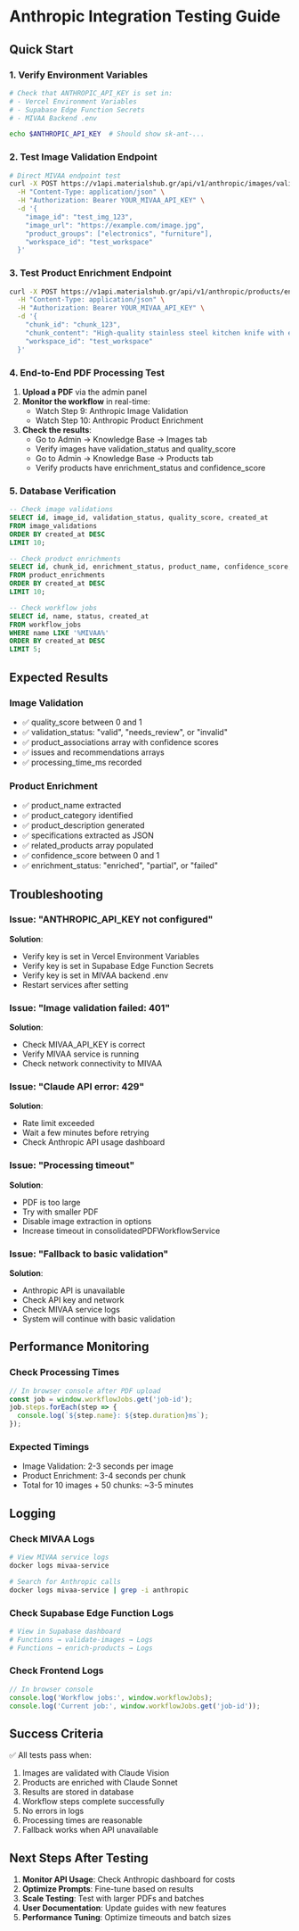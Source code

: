 # Anthropic Integration Testing Guide

## Quick Start

### 1. Verify Environment Variables
```bash
# Check that ANTHROPIC_API_KEY is set in:
# - Vercel Environment Variables
# - Supabase Edge Function Secrets
# - MIVAA Backend .env

echo $ANTHROPIC_API_KEY  # Should show sk-ant-...
```

### 2. Test Image Validation Endpoint

```bash
# Direct MIVAA endpoint test
curl -X POST https://v1api.materialshub.gr/api/v1/anthropic/images/validate \
  -H "Content-Type: application/json" \
  -H "Authorization: Bearer YOUR_MIVAA_API_KEY" \
  -d '{
    "image_id": "test_img_123",
    "image_url": "https://example.com/image.jpg",
    "product_groups": ["electronics", "furniture"],
    "workspace_id": "test_workspace"
  }'
```

### 3. Test Product Enrichment Endpoint

```bash
curl -X POST https://v1api.materialshub.gr/api/v1/anthropic/products/enrich \
  -H "Content-Type: application/json" \
  -H "Authorization: Bearer YOUR_MIVAA_API_KEY" \
  -d '{
    "chunk_id": "chunk_123",
    "chunk_content": "High-quality stainless steel kitchen knife with ergonomic handle. Features sharp blade, comfortable grip, and dishwasher safe.",
    "workspace_id": "test_workspace"
  }'
```

### 4. End-to-End PDF Processing Test

1. **Upload a PDF** via the admin panel
2. **Monitor the workflow** in real-time:
   - Watch Step 9: Anthropic Image Validation
   - Watch Step 10: Anthropic Product Enrichment
3. **Check the results**:
   - Go to Admin → Knowledge Base → Images tab
   - Verify images have validation_status and quality_score
   - Go to Admin → Knowledge Base → Products tab
   - Verify products have enrichment_status and confidence_score

### 5. Database Verification

```sql
-- Check image validations
SELECT id, image_id, validation_status, quality_score, created_at
FROM image_validations
ORDER BY created_at DESC
LIMIT 10;

-- Check product enrichments
SELECT id, chunk_id, enrichment_status, product_name, confidence_score, created_at
FROM product_enrichments
ORDER BY created_at DESC
LIMIT 10;

-- Check workflow jobs
SELECT id, name, status, created_at
FROM workflow_jobs
WHERE name LIKE '%MIVAA%'
ORDER BY created_at DESC
LIMIT 5;
```

## Expected Results

### Image Validation
- ✅ quality_score between 0 and 1
- ✅ validation_status: "valid", "needs_review", or "invalid"
- ✅ product_associations array with confidence scores
- ✅ issues and recommendations arrays
- ✅ processing_time_ms recorded

### Product Enrichment
- ✅ product_name extracted
- ✅ product_category identified
- ✅ product_description generated
- ✅ specifications extracted as JSON
- ✅ related_products array populated
- ✅ confidence_score between 0 and 1
- ✅ enrichment_status: "enriched", "partial", or "failed"

## Troubleshooting

### Issue: "ANTHROPIC_API_KEY not configured"
**Solution**: 
- Verify key is set in Vercel Environment Variables
- Verify key is set in Supabase Edge Function Secrets
- Verify key is set in MIVAA backend .env
- Restart services after setting

### Issue: "Image validation failed: 401"
**Solution**:
- Check MIVAA_API_KEY is correct
- Verify MIVAA service is running
- Check network connectivity to MIVAA

### Issue: "Claude API error: 429"
**Solution**:
- Rate limit exceeded
- Wait a few minutes before retrying
- Check Anthropic API usage dashboard

### Issue: "Processing timeout"
**Solution**:
- PDF is too large
- Try with smaller PDF
- Disable image extraction in options
- Increase timeout in consolidatedPDFWorkflowService

### Issue: "Fallback to basic validation"
**Solution**:
- Anthropic API is unavailable
- Check API key and network
- Check MIVAA service logs
- System will continue with basic validation

## Performance Monitoring

### Check Processing Times
```typescript
// In browser console after PDF upload
const job = window.workflowJobs.get('job-id');
job.steps.forEach(step => {
  console.log(`${step.name}: ${step.duration}ms`);
});
```

### Expected Timings
- Image Validation: 2-3 seconds per image
- Product Enrichment: 3-4 seconds per chunk
- Total for 10 images + 50 chunks: ~3-5 minutes

## Logging

### Check MIVAA Logs
```bash
# View MIVAA service logs
docker logs mivaa-service

# Search for Anthropic calls
docker logs mivaa-service | grep -i anthropic
```

### Check Supabase Edge Function Logs
```bash
# View in Supabase dashboard
# Functions → validate-images → Logs
# Functions → enrich-products → Logs
```

### Check Frontend Logs
```typescript
// In browser console
console.log('Workflow jobs:', window.workflowJobs);
console.log('Current job:', window.workflowJobs.get('job-id'));
```

## Success Criteria

✅ All tests pass when:
1. Images are validated with Claude Vision
2. Products are enriched with Claude Sonnet
3. Results are stored in database
4. Workflow steps complete successfully
5. No errors in logs
6. Processing times are reasonable
7. Fallback works when API unavailable

## Next Steps After Testing

1. **Monitor API Usage**: Check Anthropic dashboard for costs
2. **Optimize Prompts**: Fine-tune based on results
3. **Scale Testing**: Test with larger PDFs and batches
4. **User Documentation**: Update guides with new features
5. **Performance Tuning**: Optimize timeouts and batch sizes

